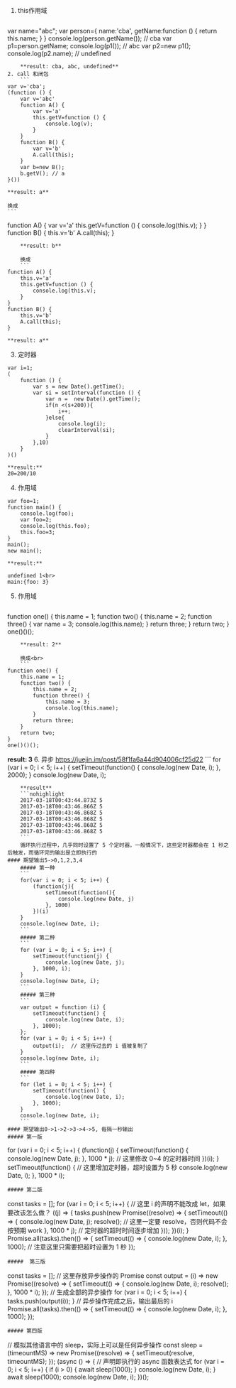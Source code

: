 1. this作用域
    ```
var name="abc";
var person={
    name:'cba',
    getName:function () {
        return this.name;
    }
}
console.log(person.getName()); // cba
var p1=person.getName;
console.log(p1()); // abc
var p2=new p1();
console.log(p2.name); // undefined
```
    **result: cba, abc, undefined**
2. call 和闭包
    ```
var v='cba';
(function () {
    var v='abc'
    function A() {
        var v='a'
        this.getV=function () {
            console.log(v);
        }
    }
    function B() {
        var v='b' 
        A.call(this);
    }
    var b=new B();
    b.getV(); // a
}())
```
    **result: a**

    换成
    ```
function A() {
    var v='a'
    this.getV=function () {
        console.log(this.v);
    }
}
function B() {
    this.v='b' 
    A.call(this);
}
```
    **result: b**

    换成
    ```
function A() {
    this.v='a'
    this.getV=function () {
        console.log(this.v);
    }
}
function B() {
    this.v='b'
    A.call(this);
}
```
    **result: a**
3. 定时器
```
var i=1;
(
    function () {
        var s = new Date().getTime();
        var si = setInterval(function () {
            var n =  new Date().getTime();
            if(n <(s+200)){
                i++;
            }else{
                console.log(i);
                clearInterval(si);
            }
        },10)
    }
)()
```
    **result:**
    20=200/10

4. 作用域
```
var foo=1;
function main() {
    console.log(foo);
    var foo=2;
    console.log(this.foo);
    this.foo=3;
}
main();
new main();
```
    **result:**
    
    undefined 1<br>
    main:{foo: 3}
5. 作用域
    ```
function one() {
    this.name = 1;
    function two() {
        this.name = 2;
        function three() {
            var name = 3;
            console.log(this.name);
        }
        return three;
    }
    return two;
}
one()()();
```
    **result: 2**
    
    换成<br>
    ```
function one() {
    this.name = 1;
    function two() {
        this.name = 2;
        function three() {
            this.name = 3;
            console.log(this.name);
        }
        return three;
    }
    return two;
}
one()()();
```
  **result: 3**
6. 异步 <https://juejin.im/post/58f1fa6a44d904006cf25d22>
    ```
for (var i = 0; i < 5; i++) {
    setTimeout(function() {
        console.log(new Date, i);
    }, 2000);
}
console.log(new Date, i);
```
    **result**
    ```nohighlight
    2017-03-18T00:43:44.873Z 5
    2017-03-18T00:43:46.866Z 5
    2017-03-18T00:43:46.868Z 5
    2017-03-18T00:43:46.868Z 5
    2017-03-18T00:43:46.868Z 5
    2017-03-18T00:43:46.868Z 5
    ```
    循环执行过程中，几乎同时设置了 5 个定时器，一般情况下，这些定时器都会在 1 秒之后触发，而循环完的输出是立即执行的
#### 期望输出5->0,1,2,3,4
    ##### 第一种
    ```
    for(var i = 0; i < 5; i++) {
        (function(j){
            setTimeout(function(){
                console.log(new Date, j)
            }, 1000)
        })(i)
    }
    console.log(new Date, i);
    ```
    ##### 第二种
    ```
    for (var i = 0; i < 5; i++) {
        setTimeout(function(j) {
            console.log(new Date, j);
        }, 1000, i);
    }
    console.log(new Date, i);
    ```
    ##### 第三种
    ```
    var output = function (i) {
        setTimeout(function() {
            console.log(new Date, i);
        }, 1000);
    };
    for (var i = 0; i < 5; i++) {
        output(i);  // 这里传过去的 i 值被复制了
    }
    console.log(new Date, i);
    ```
    ##### 第四种
    ```
    for (let i = 0; i < 5; i++) {
        setTimeout(function() {
            console.log(new Date, i);
        }, 1000);
    }
    console.log(new Date, i);
    ```
#### 期望输出0->1->2->3->4->5, 每隔一秒输出
##### 第一版
```
for (var i = 0; i < 5; i++) {
    (function(j) {
        setTimeout(function() {
            console.log(new Date, j);
        }, 1000 * j);  // 这里修改 0~4 的定时器时间
    })(i);
}
setTimeout(function() { // 这里增加定时器，超时设置为 5 秒
    console.log(new Date, i);
}, 1000 * i);
```
##### 第二版
```
const tasks = [];
for (var i = 0; i < 5; i++) {   // 这里 i 的声明不能改成 let，如果要改该怎么做？
    ((j) => {
        tasks.push(new Promise((resolve) => {
            setTimeout(() => {
                console.log(new Date, j);
                resolve();  // 这里一定要 resolve，否则代码不会按预期 work
            }, 1000 * j);   // 定时器的超时时间逐步增加
        }));
    })(i);
}
Promise.all(tasks).then(() => {
    setTimeout(() => {
        console.log(new Date, i);
    }, 1000);   // 注意这里只需要把超时设置为 1 秒
});
```
#####  第三版
```
const tasks = []; // 这里存放异步操作的 Promise
const output = (i) => new Promise((resolve) => {
    setTimeout(() => {
        console.log(new Date, i);
        resolve();
    }, 1000 * i);
});
// 生成全部的异步操作
for (var i = 0; i < 5; i++) {
    tasks.push(output(i));
}
// 异步操作完成之后，输出最后的 i
Promise.all(tasks).then(() => {
    setTimeout(() => {
        console.log(new Date, i);
    }, 1000);
});
```
##### 第四版
```
// 模拟其他语言中的 sleep，实际上可以是任何异步操作
const sleep = (timeountMS) => new Promise((resolve) => {
    setTimeout(resolve, timeountMS);
});
(async () => {  // 声明即执行的 async 函数表达式
    for (var i = 0; i < 5; i++) {
        if (i > 0) {
            await sleep(1000);
        }
        console.log(new Date, i);
    }
    await sleep(1000);
    console.log(new Date, i);
})();
```